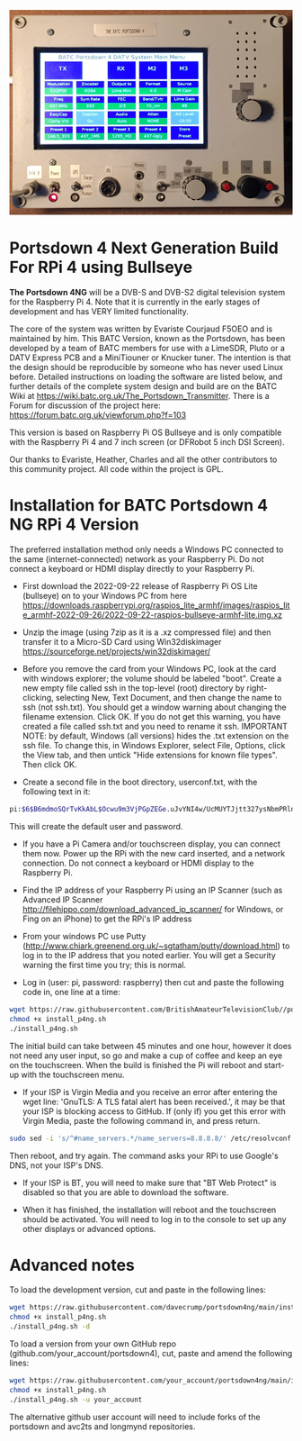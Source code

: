 ![portsdown banner](templates/images/Portsdown_4.jpg)
# Portsdown 4 Next Generation Build For RPi 4 using Bullseye

**The Portsdown 4NG** will be a DVB-S and DVB-S2 digital television system for the Raspberry Pi 4.  Note that it is currently in the early stages of development and has VERY limited functionality.

The core of the system was written by Evariste Courjaud F5OEO and is maintained by him.  This BATC Version, known as the Portsdown, has been developed by a team of BATC members for use with a LimeSDR, Pluto or a DATV Express PCB and a MiniTiouner or Knucker tuner.  The intention is that the design should be reproducible by someone who has never used Linux before.  Detailed instructions on loading the software are listed below, and further details of the complete system design and build are on the BATC Wiki at https://wiki.batc.org.uk/The_Portsdown_Transmitter.  There is a Forum for discussion of the project here: https://forum.batc.org.uk/viewforum.php?f=103

This version is based on Raspberry Pi OS Bullseye and is only compatible with the Raspberry Pi 4 and 7 inch screen (or DFRobot 5 inch DSI Screen).  

Our thanks to Evariste, Heather, Charles and all the other contributors to this community project.  All code within the project is GPL.

# Installation for BATC Portsdown 4 NG RPi 4 Version

The preferred installation method only needs a Windows PC connected to the same (internet-connected) network as your Raspberry Pi.  Do not connect a keyboard or HDMI display directly to your Raspberry Pi.

- First download the 2022-09-22 release of Raspberry Pi OS Lite (bullseye) on to your Windows PC from here 
https://downloads.raspberrypi.org/raspios_lite_armhf/images/raspios_lite_armhf-2022-09-26/2022-09-22-raspios-bullseye-armhf-lite.img.xz

- Unzip the image (using 7zip as it is a .xz compressed file) and then transfer it to a Micro-SD Card using Win32diskimager https://sourceforge.net/projects/win32diskimager/

- Before you remove the card from your Windows PC, look at the card with windows explorer; the volume should be labeled "boot".  Create a new empty file called ssh in the top-level (root) directory by right-clicking, selecting New, Text Document, and then change the name to ssh (not ssh.txt).  You should get a window warning about changing the filename extension.  Click OK.  If you do not get this warning, you have created a file called ssh.txt and you need to rename it ssh.  IMPORTANT NOTE: by default, Windows (all versions) hides the .txt extension on the ssh file.  To change this, in Windows Explorer, select File, Options, click the View tab, and then untick "Hide extensions for known file types". Then click OK.

- Create a second file in the boot directory, userconf.txt, with the following text in it:
```sh
pi:$6$B6mdmoSQrTvKkAbL$Ocwu9m3VjPGpZEGe.uJvYNI4w/UcMUYTJjtt327ysNbmPRlnROBCvigF0nRsVFH.QhfsLozLj4OJS8lRT442N0
```
This will create the default user and password.

- If you have a Pi Camera and/or touchscreen display, you can connect them now.  Power up the RPi with the new card inserted, and a network connection.  Do not connect a keyboard or HDMI display to the Raspberry Pi. 

- Find the IP address of your Raspberry Pi using an IP Scanner (such as Advanced IP Scanner http://filehippo.com/download_advanced_ip_scanner/ for Windows, or Fing on an iPhone) to get the RPi's IP address 

- From your windows PC use Putty (http://www.chiark.greenend.org.uk/~sgtatham/putty/download.html) to log in to the IP address that you noted earlier.  You will get a Security warning the first time you try; this is normal.

- Log in (user: pi, password: raspberry) then cut and paste the following code in, one line at a time:


```sh
wget https://raw.githubusercontent.com/BritishAmateurTelevisionClub//portsdown4ng/main/install_p4ng.sh
chmod +x install_p4ng.sh
./install_p4ng.sh
```

The initial build can take between 45 minutes and one hour, however it does not need any user input, so go and make a cup of coffee and keep an eye on the touchscreen.  When the build is finished the Pi will reboot and start-up with the touchscreen menu.

- If your ISP is Virgin Media and you receive an error after entering the wget line: 'GnuTLS: A TLS fatal alert has been received.', it may be that your ISP is blocking access to GitHub.  If (only if) you get this error with Virgin Media, paste the following command in, and press return.
```sh
sudo sed -i 's/^#name_servers.*/name_servers=8.8.8.8/' /etc/resolvconf.conf
```
Then reboot, and try again.  The command asks your RPi to use Google's DNS, not your ISP's DNS.

- If your ISP is BT, you will need to make sure that "BT Web Protect" is disabled so that you are able to download the software.

- When it has finished, the installation will reboot and the touchscreen should be activated.  You will need to log in to the console to set up any other displays or advanced options.


# Advanced notes

To load the development version, cut and paste in the following lines:

```sh
wget https://raw.githubusercontent.com/davecrump/portsdown4ng/main/install_p4ng.sh
chmod +x install_p4ng.sh
./install_p4ng.sh -d
```

To load a version from your own GitHub repo (github.com/your_account/portsdown4), cut, paste and amend the following lines:
```sh
wget https://raw.githubusercontent.com/your_account/portsdown4ng/main/install_p4ng.sh
chmod +x install_p4ng.sh
./install_p4ng.sh -u your_account
```
The alternative github user account will need to include forks of the portsdown and avc2ts and longmynd repositories.
